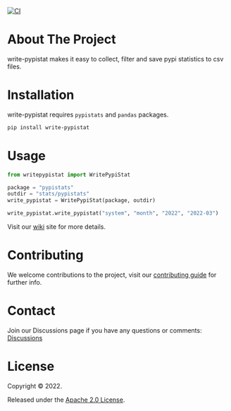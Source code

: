 [![CI](https://github.com/veghdev/write-pypistat/workflows/CI/badge.svg?branch=main)](https://github.com/veghdev/write-pypistat/actions/workflows/ci.yml)


# About The Project

write-pypistat makes it easy to collect, filter and save pypi statistics to csv files.

# Installation

write-pypistat requires `pypistats` and `pandas` packages.

```sh
pip install write-pypistat
```

# Usage

```python
from writepypistat import WritePypiStat

package = "pypistats"
outdir = "stats/pypistats"
write_pypistat = WritePypiStat(package, outdir)

write_pypistat.write_pypistat("system", "month", "2022", "2022-03")
```

Visit our [wiki](https://github.com/veghdev/write-pypistat/wiki) site for more details.

# Contributing

We welcome contributions to the project, visit our [contributing guide](https://github.com/veghdev/write-pypistat/blob/main/CONTRIBUTING.md) for further info.

# Contact

Join our Discussions page if you have any questions or comments: [Discussions](https://github.com/veghdev/write-pypistat/discussions)

# License

Copyright © 2022.

Released under the [Apache 2.0 License](https://github.com/veghdev/write-pypistat/blob/main/LICENSE).